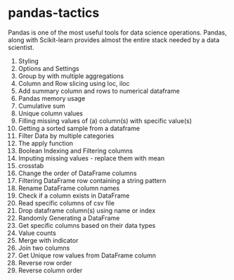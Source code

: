# pandas-tactics

Pandas is one of the most useful tools for data science operations. Pandas, along with Scikit-learn provides almost the entire stack needed by a data scientist.

01. Styling
02. Options and Settings
03. Group by with multiple aggregations
04. Column and Row slicing using loc, iloc
05. Add summary column and rows to numerical dataframe
06. Pandas memory usage
07. Cumulative sum
08. Unique column values
09. Filling missing values of (a) column(s) with specific value(s)
10. Getting a sorted sample from a dataframe
11. Filter Data by multiple categories
12. The apply function
13. Boolean Indexing and Filtering columns
14. Imputing missing values - replace them with mean
15. crosstab
16. Change the order of DataFrame columns
17. Filtering DataFrame row containing a string pattern
18. Rename DataFrame column names
19. Check if a column exists in DataFrame
20. Read specific columns of csv file
21. Drop dataframe column(s) using name or index
22. Randomly Generating a DataFrame
23. Get specific columns based on their data types
24. Value counts
25. Merge with indicator
26. Join two columns
27. Get Unique row values from DataFrame column
28. Reverse row order
29. Reverse column order
